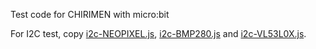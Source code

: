 Test code for CHIRIMEN with micro:bit

For I2C test, copy [i2c-NEOPIXEL.js](https://chirimen.org/chirimen-raspi3/gc/contrib/drivers/i2c-NEOPIXEL_I2C.js), [i2c-BMP280.js](https://chirimen.org/chirimen-raspi3/gc/contrib/drivers/i2c-BMP280.js) and [i2c-VL53L0X.js](https://chirimen.org/chirimen-raspi3/gc/contrib/drivers/i2c-VL53L0X.js).
